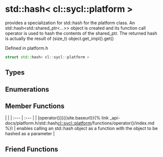 ---
---
# std::hash< cl::sycl::platform >

provides a specialization for std::hash for the platform class. An std::hash<std::shared_ptr<...>> object is created and its function call operator is used to hash the contents of the shared_ptr. The returned hash is actually the result of (size_t) object.get_impl().get() 

Defined in platform.h

```cpp
struct std::hash< cl::sycl::platform >
```

## Types

## Enumerations

## Member Functions

   |   |
| :--- | :--- |
| [operator()]({{site.baseurl}}{% link _api-docs/platform.h/std::hash<cl::sycl::platform>/functions/operator()/index.md %}) | enables calling an std::hash object as a function with the object to be hashed as a parameter  |


## Friend Functions

